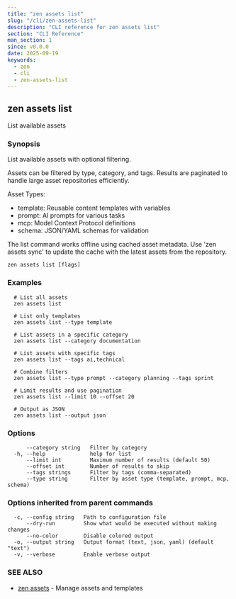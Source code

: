 ```yaml
---
title: "zen assets list"
slug: "/cli/zen-assets-list"
description: "CLI reference for zen assets list"
section: "CLI Reference"
man_section: 1
since: v0.0.0
date: 2025-09-19
keywords:
  - zen
  - cli
  - zen-assets-list
---
```


## zen assets list

List available assets

### Synopsis

List available assets with optional filtering.

Assets can be filtered by type, category, and tags. Results are paginated
to handle large asset repositories efficiently.

Asset Types:
- template: Reusable content templates with variables
- prompt: AI prompts for various tasks
- mcp: Model Context Protocol definitions
- schema: JSON/YAML schemas for validation

The list command works offline using cached asset metadata. Use 'zen assets sync'
to update the cache with the latest assets from the repository.

```
zen assets list [flags]
```

### Examples

```
  # List all assets
  zen assets list

  # List only templates
  zen assets list --type template

  # List assets in a specific category
  zen assets list --category documentation

  # List assets with specific tags
  zen assets list --tags ai,technical

  # Combine filters
  zen assets list --type prompt --category planning --tags sprint

  # Limit results and use pagination
  zen assets list --limit 10 --offset 20

  # Output as JSON
  zen assets list --output json
```

### Options

```
      --category string   Filter by category
  -h, --help              help for list
      --limit int         Maximum number of results (default 50)
      --offset int        Number of results to skip
      --tags strings      Filter by tags (comma-separated)
      --type string       Filter by asset type (template, prompt, mcp, schema)
```

### Options inherited from parent commands

```
  -c, --config string   Path to configuration file
      --dry-run         Show what would be executed without making changes
      --no-color        Disable colored output
  -o, --output string   Output format (text, json, yaml) (default "text")
  -v, --verbose         Enable verbose output
```

### SEE ALSO

* [zen assets](zen-assets.md.md)	 - Manage assets and templates

